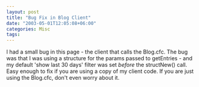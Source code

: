 ```yaml
---
layout: post
title: "Bug Fix in Blog Client"
date: "2003-05-01T12:05:08+06:00"
categories: Misc 
tags: 
---
```


I had a small bug in this page - the client that calls the Blog.cfc. The bug was that I was using a structure for the params passed to getEntries - and my default 'show last 30 days' filter was set <i>before</i> the structNew() call. Easy enough to fix if you are using a copy of my client code. If you are just using the Blog.cfc, don't even worry about it.